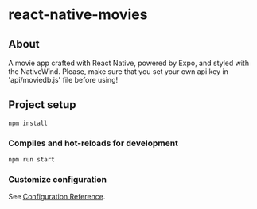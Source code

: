 # react-native-movies

## About
A movie app crafted with React Native, powered by Expo, and styled with the NativeWind.
Please, make sure that you set your own api key in 'api/moviedb.js' file before using!
## Project setup
```
npm install
```

### Compiles and hot-reloads for development
```
npm run start
```

### Customize configuration
See [Configuration Reference](https://cli.vuejs.org/config/).
